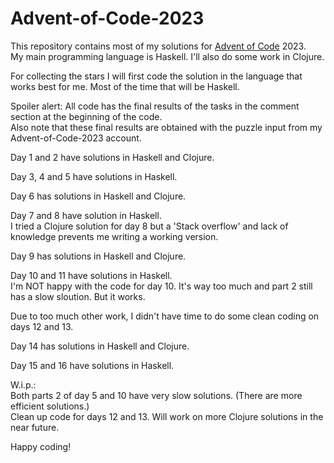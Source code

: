 # Advent-of-Code-2023

This repository contains most of my solutions for [Advent of Code](https://adventofcode.com) 2023.\
My main programming language is Haskell. I'll also do some work in Clojure.

For collecting the stars I will first code the solution in the language that works best for me. 
Most of the time that will be Haskell.

Spoiler alert: All code has the final results of the tasks in the comment section at the beginning of the code.\
Also note that these final results are obtained with the puzzle input from my Advent-of-Code-2023 account.

Day 1 and 2 have solutions in Haskell and Clojure.

Day 3, 4 and 5 have solutions in Haskell.

Day 6 has solutions in Haskell and Clojure.

Day 7 and 8 have solution in Haskell. \
I tried a Clojure solution for day 8 but a 'Stack overflow' and lack of knowledge prevents me writing a working version.

Day 9 has solutions in Haskell and Clojure.

Day 10 and 11 have solutions in Haskell. \
I'm NOT happy with the code for day 10. It's way too much and part 2 still has a slow sloution. But it works.

Due to too much other work, I didn't have time to do some clean coding on days 12 and 13.

Day 14 has solutions in Haskell and Clojure.

Day 15 and 16 have solutions in Haskell.

W.i.p.:\
Both parts 2 of day 5 and 10 have very slow solutions. (There are more efficient solutions.)\
Clean up code for days 12 and 13.
Will work on more Clojure solutions in the near future.

Happy coding!
